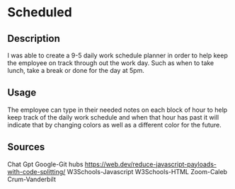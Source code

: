 # Scheduled

## Description

I was able to create a 9-5 daily work schedule planner in order to help keep the employee on track through out the work day. Such as when to take lunch, take a break or done for the day at 5pm.

## Usage

The employee can type in their needed notes on each block of hour to help keep track of the daily work schedule and when that hour has past it will indicate that by changing colors as well as a different color for the future.

## Sources

Chat Gpt
Google-Git hubs
https://web.dev/reduce-javascript-payloads-with-code-splitting/
W3Schools-Javascript
W3Schools-HTML
Zoom-Caleb Crum-Vanderbilt 




